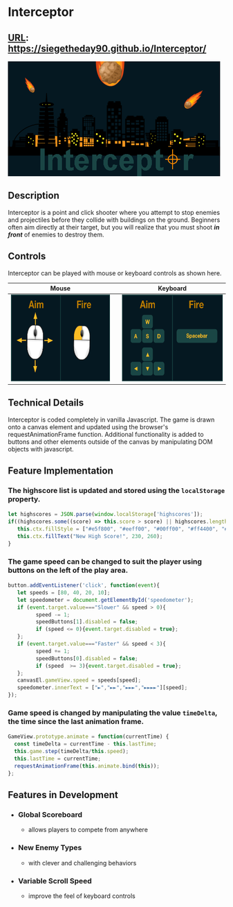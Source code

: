# Interceptor
## [URL](https://siegetheday90.github.io/Interceptor/): https://siegetheday90.github.io/Interceptor/

![logo](https://raw.githubusercontent.com/SiegeTheDay90/Interceptor/main/images/logo.png)

## Description
Interceptor is a point and click shooter where you attempt to stop enemies and projectiles before they collide with buildings on the ground. Beginners often aim directly at their target, but you will realize that you must shoot ***in front*** of enemies to destroy them.

## Controls
Interceptor can be played with mouse or keyboard controls as shown here.

|Mouse| |Keyboard|
|-|-|-|
|<img src="https://raw.githubusercontent.com/SiegeTheDay90/Interceptor/main/images/mousecontrols.png" height="200">| |<img src="https://raw.githubusercontent.com/SiegeTheDay90/Interceptor/main/images/keyboardcontrols.png" height ="200">|

## Technical Details
Interceptor is coded completely in vanilla Javascript. The game is drawn onto a canvas element and updated using the browser's requestAnimationFrame function. Additional functionality is added to buttons and other elements outside of the canvas by manipulating DOM objects with javascript.

## Feature Implementation
### The highscore list is updated and stored using the `localStorage` property.
```javascript     
let highscores = JSON.parse(window.localStorage['highscores']);
if((highscores.some((score) => this.score > score) || highscores.length<5) && this.score > 0){
   this.ctx.fillStyle = ["#e5f800", "#eeff00", "#00ff00", "#ff4400", "#e39600"][Math.floor(Math.random()*5)];
   this.ctx.fillText("New High Score!", 230, 260);
}
```
### The game speed can be changed to suit the player using buttons on the left of the play area.
```javascript
button.addEventListener('click', function(event){
   let speeds = [80, 40, 20, 10];
   let speedometer = document.getElementById('speedometer');
   if (event.target.value==="Slower" && speed > 0){
         speed -= 1;
         speedButtons[1].disabled = false;
         if (speed <= 0){event.target.disabled = true};
   };
   if (event.target.value==="Faster" && speed < 3){
         speed += 1;
         speedButtons[0].disabled = false;
         if (speed  >= 3){event.target.disabled = true};
   };
   canvasEl.gameView.speed = speeds[speed];
   speedometer.innerText = ["►","►►","►►►","►►►►"][speed];
});
```

### Game speed is changed by manipulating the value `timeDelta`, the time since the last animation frame.
```javascript
GameView.prototype.animate = function(currentTime) {
  const timeDelta = currentTime - this.lastTime;
  this.game.step(timeDelta/this.speed);
  this.lastTime = currentTime;
  requestAnimationFrame(this.animate.bind(this));
};
```

## Features in Development
* ### Global Scoreboard
  * allows players to compete from anywhere
* ### New Enemy Types
  * with clever and challenging behaviors
* ### Variable Scroll Speed
  * improve the feel of keyboard controls